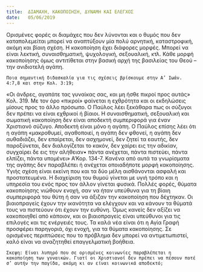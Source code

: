 ```yaml
---
title:  ΔΙΑΜΑΧΗ, ΚΑΚΟΠΟΙΗΣΗ, ΔΥΝΑΜΗ ΚΑΙ ΕΛΕΓΧΟΣ
date:   05/06/2019
---
```


Ορισμένες φορές οι διαμάχες που δεν λύνονται και ο θυμός που δεν καταπολεμείται μπορεί να αναπτύξουν μία πολύ αρνητική, καταστροφική, ακόμη και βίαιη σχέση. Η κακοποίηση έχει διάφορες μορφές. Μπορεί να είναι λεκτική, συναισθηματική, ψυχολογική, σεξουαλική, κτλ. Κάθε μορφή κακοποίησης όμως αντιτίθεται στην βασική αρχή της βασιλείας του Θεού – την ανιδιοτελή αγάπη. 

`Ποια σημαντική διδασκαλία για τις σχέσεις βρίσκουμε στην Α’ Ιωάν. 4:7,8 και στην Κολ. 3:19;`

«Οι άνδρες, αγαπάτε τας γυναίκας σας, και μη ήσθε πικροί προς αυτάς» Κολ. 319. Με τον όρο «πικροί» φαίνεται η εχθρότητα και οι εκδηλώσεις μίσους προς το άλλο πρόσωπο. Ο Παύλος λέει ξεκάθαρα πως οι σύζυγοι δεν πρέπει να είναι εχθρικοί ή βίαιοι. Η συναισθηματική, σεξουαλική και σωματική κακοποίηση δεν είναι αποδεκτή συμπεριφορά για έναν Χριστιανό σύζυγο. Αποδεκτή είναι μόνο η αγάπη. Ο Παύλος επίσης λέει ότι η αγάπη «μακροθυμεί, αγαθοποιεί, η αγάπη δεν φθονεί, η αγάπη δεν αυθαδιάζει, δεν επαίρεται, δεν ασχημονεί, δεν ζητεί τα εαυτής, δεν παροξύνεται, δεν διαλογίζεται το κακόν, δεν χαίρει εις την αδικίαν, συγχαίρει δε εις την αλήθειαν• πάντα ανέχεται, πάντα πιστεύει, πάντα ελπίζει, πάντα υπομένει» Α’Κορ. 134-7. Κανένα από αυτά τα γνωρίσματα της αγάπης δεν παραβλέπει ή ανέχεται οποιαδήποτε μορφή κακοποίησης. Υγιής σχέση είναι εκείνη που και τα δύο μέλη αισθάνονται ασφαλή και προστατευμένα. Η διαχείριση του θυμού γίνεται με υγιή τρόπο και η υπηρεσία του ενός προς τον άλλον γίνεται φυσικά. Πολλές φορές, θύματα κακοποίησης νιώθουν ενοχή, σαν να ήταν υπεύθυνα για τη βίαιη συμπεριφορά του θύτη ή σαν να άξιζαν την κακοποίηση που δέχτηκαν. Οι βιαιοπραγείς έχουν την ικανότητα να ελέγχουν και να κάνουν τα θύματά τους να πιστεύουν ότι έχουν την ευθύνη. Όμως κανείς δεν αξίζει να κακοποιηθεί από κάποιον, και οι βιαιοπραγείς είναι υπεύθυνοι για τις επιλογές και τις ενέργειές τους. Τα καλά νέα είναι ότι η Αγία Γραφή προσφέρει παρηγοριά, όχι ενοχή, για τα θύματα κακοποίησης. Σε ορισμένες περιπτώσεις που το πρόβλημα δεν μπορεί να αντιμετωπιστεί, καλό είναι να αναζητηθεί επαγγελματική βοήθεια. 

`Σκεψη: Είναι λυπηρό που σε ορισμένες κοινωνίες παραβλέπεται η κακοποίηση των γυναικών. Γιατί οι Χριστιανοί δεν πρέπει να πέσουν ποτέ σ’ αυτήν την παγίδα, ακόμη κι αν είναι κοινωνικά αποδεκτό;`